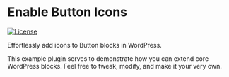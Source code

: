 # Enable Button Icons

[![License](https://img.shields.io/badge/license-GPL--2.0%2B-green.svg)](https://github.com/ndiego/enable-button-icons/blob/main/LICENSE.txt)

Effortlessly add icons to Button blocks in WordPress.

This example plugin serves to demonstrate how you can extend core WordPress blocks. Feel free to tweak, modify, and make it your very own.
